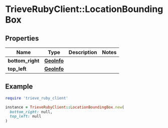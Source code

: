 # TrieveRubyClient::LocationBoundingBox

## Properties

| Name | Type | Description | Notes |
| ---- | ---- | ----------- | ----- |
| **bottom_right** | [**GeoInfo**](GeoInfo.md) |  |  |
| **top_left** | [**GeoInfo**](GeoInfo.md) |  |  |

## Example

```ruby
require 'trieve_ruby_client'

instance = TrieveRubyClient::LocationBoundingBox.new(
  bottom_right: null,
  top_left: null
)
```

